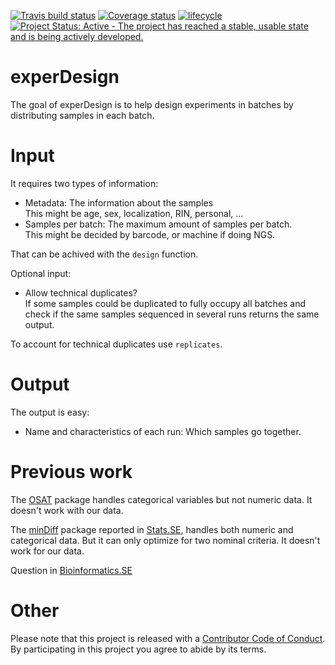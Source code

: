 [![Travis build status](https://travis-ci.org/llrs/experDesign.svg?branch=master)](https://travis-ci.org/llrs/experDesign)
[![Coverage status](https://codecov.io/gh/llrs/experDesign/branch/master/graph/badge.svg)](https://codecov.io/github/llrs/experDesign?branch=master)
[![lifecycle](https://img.shields.io/badge/lifecycle-experimental-orange.svg)](https://www.tidyverse.org/lifecycle/#experimental)
[![Project Status: Active - The project has reached a stable, usable state and is being actively developed.](http://www.repostatus.org/badges/latest/active.svg)](http://www.repostatus.org/#active)

# experDesign

The goal of experDesign is to help design experiments in batches by 
distributing samples in each batch.

# Input

It requires two types of information:

 - Metadata: The information about the samples  
   This might be age, sex, localization, RIN, personal, ...  
 - Samples per batch: The maximum amount of samples per batch.  
  This might be decided by barcode, or machine if doing NGS.
  
That can be achived with the `design` function.

Optional input:

 - Allow technical duplicates?  
   If some samples could be duplicated to fully occupy all batches and check if the same samples sequenced in several runs returns the same output.

To account for technical duplicates use `replicates`.

# Output

The output is easy:

 - Name and characteristics of each run: Which samples go together.
 
# Previous work

The [OSAT](https://bioconductor.org/packages/OSAT/) package handles categorical variables but not numeric data. It doesn't work with our data.

The [minDiff](https://github.com/m-Py/minDiff) package reported in [Stats.SE](https://stats.stackexchange.com/a/326015/105234), handles both 
numeric and categorical data. But it can only optimize for two nominal criteria.
It doesn't work for our data.

Question in [Bioinformatics.SE](https://bioinformatics.stackexchange.com/q/4765/48)

# Other

Please note that this project is released with a [Contributor Code of Conduct](CODE_OF_CONDUCT.md).
By participating in this project you agree to abide by its terms.
